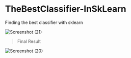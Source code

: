 # TheBestClassifier-InSkLearn
Finding the best classifier with sklearn 

![Screenshot (21)](https://user-images.githubusercontent.com/113447169/212023618-f98faed1-317d-43d2-b560-9dd035fbcc0c.png)


> Final Result

![Screenshot (20)](https://user-images.githubusercontent.com/113447169/212023652-d13f301c-c299-443f-8551-414a3cc2a61f.png)

